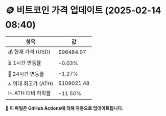 # 🪙 비트코인 가격 업데이트 (2025-02-14 08:40)

| 항목                | 값 |
|--------------------|----------------|
| 💰 현재 가격 (USD) | $96484.07 |
| ⏳ 1시간 변동률    | -0.03% |
| 📆 24시간 변동률   | -1.27% |
| 🔝 역대 최고가 (ATH) | $109021.48 |
| 📉 ATH 대비 하락률 | -11.50% |

🔄 **이 파일은 GitHub Actions에 의해 자동으로 업데이트됩니다.**
